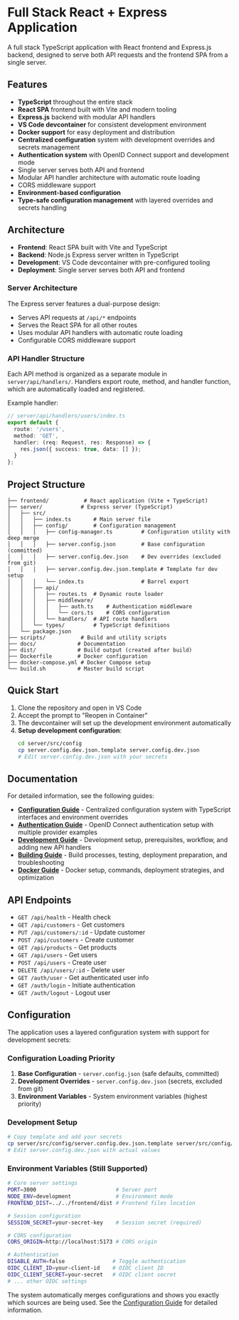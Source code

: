 # Full Stack React + Express Application

A full stack TypeScript application with React frontend and Express.js backend, designed to serve both API requests and the frontend SPA from a single server.

## Features

- **TypeScript** throughout the entire stack
- **React SPA** frontend built with Vite and modern tooling
- **Express.js** backend with modular API handlers
- **VS Code devcontainer** for consistent development environment
- **Docker support** for easy deployment and distribution
- **Centralized configuration** system with development overrides and secrets management
- **Authentication system** with OpenID Connect support and development mode
- Single server serves both API and frontend
- Modular API handler architecture with automatic route loading
- CORS middleware support
- **Environment-based configuration**
- **Type-safe configuration management** with layered overrides and secrets handling

## Architecture

- **Frontend**: React SPA built with Vite and TypeScript
- **Backend**: Node.js Express server written in TypeScript
- **Development**: VS Code devcontainer with pre-configured tooling
- **Deployment**: Single server serves both API and frontend

### Server Architecture

The Express server features a dual-purpose design:
- Serves API requests at `/api/*` endpoints
- Serves the React SPA for all other routes
- Uses modular API handlers with automatic route loading
- Configurable CORS middleware support

### API Handler Structure

Each API method is organized as a separate module in `server/api/handlers/`. Handlers export route, method, and handler function, which are automatically loaded and registered.

Example handler:
```typescript
// server/api/handlers/users/index.ts
export default {
  route: '/users',
  method: 'GET',
  handler: (req: Request, res: Response) => {
    res.json({ success: true, data: [] });
  }
};
```

## Project Structure

```
├── frontend/           # React application (Vite + TypeScript)
├── server/            # Express server (TypeScript)
│   ├── src/
│   │   ├── index.ts       # Main server file
│   │   ├── config/        # Configuration management
│   │   │   ├── config-manager.ts         # Configuration utility with deep merge
│   │   │   ├── server.config.json        # Base configuration (committed)
│   │   │   ├── server.config.dev.json    # Dev overrides (excluded from git)
│   │   │   ├── server.config.dev.json.template # Template for dev setup
│   │   │   └── index.ts                  # Barrel export
│   │   ├── api/
│   │   │   ├── routes.ts  # Dynamic route loader
│   │   │   ├── middleware/
│   │   │   │   ├── auth.ts    # Authentication middleware
│   │   │   │   └── cors.ts    # CORS configuration
│   │   │   └── handlers/  # API route handlers
│   │   └── types/         # TypeScript definitions
│   └── package.json
├── scripts/           # Build and utility scripts
├── docs/             # Documentation
├── dist/             # Build output (created after build)
├── Dockerfile        # Docker configuration
├── docker-compose.yml # Docker Compose setup
└── build.sh          # Master build script
```

## Quick Start

1. Clone the repository and open in VS Code
2. Accept the prompt to "Reopen in Container"  
3. The devcontainer will set up the development environment automatically
4. **Setup development configuration**:
   ```bash
   cd server/src/config
   cp server.config.dev.json.template server.config.dev.json
   # Edit server.config.dev.json with your secrets
   ```

## Documentation

For detailed information, see the following guides:

- **[Configuration Guide](docs/Configuration.md)** - Centralized configuration system with TypeScript interfaces and environment overrides
- **[Authentication Guide](docs/Authentication.md)** - OpenID Connect authentication setup with multiple provider examples
- **[Development Guide](docs/Development.md)** - Development setup, prerequisites, workflow, and adding new API handlers
- **[Building Guide](docs/Building.md)** - Build processes, testing, deployment preparation, and troubleshooting
- **[Docker Guide](docs/Dockerization.md)** - Docker setup, commands, deployment strategies, and optimization

## API Endpoints

- `GET /api/health` - Health check
- `GET /api/customers` - Get customers
- `PUT /api/customers/:id` - Update customer
- `POST /api/customers` - Create customer
- `GET /api/products` - Get products
- `GET /api/users` - Get users
- `POST /api/users` - Create user
- `DELETE /api/users/:id` - Delete user
- `GET /auth/user` - Get authenticated user info
- `GET /auth/login` - Initiate authentication
- `GET /auth/logout` - Logout user

## Configuration

The application uses a layered configuration system with support for development secrets:

### Configuration Loading Priority
1. **Base Configuration** - `server.config.json` (safe defaults, committed)
2. **Development Overrides** - `server.config.dev.json` (secrets, excluded from git)  
3. **Environment Variables** - System environment variables (highest priority)

### Development Setup
```bash
# Copy template and add your secrets
cp server/src/config/server.config.dev.json.template server/src/config/server.config.dev.json
# Edit server.config.dev.json with actual values
```

### Environment Variables (Still Supported)
```bash
# Core server settings
PORT=3000                         # Server port
NODE_ENV=development              # Environment mode
FRONTEND_DIST=../../frontend/dist # Frontend files location

# Session configuration  
SESSION_SECRET=your-secret-key    # Session secret (required)

# CORS configuration
CORS_ORIGIN=http://localhost:5173 # CORS origin

# Authentication
DISABLE_AUTH=false               # Toggle authentication
OIDC_CLIENT_ID=your-client-id    # OIDC client ID
OIDC_CLIENT_SECRET=your-secret   # OIDC client secret
# ... other OIDC settings
```

The system automatically merges configurations and shows you exactly which sources are being used. See the [Configuration Guide](docs/Configuration.md) for detailed information.
